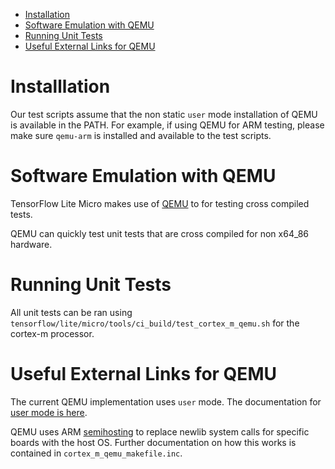 <!--ts-->
   * [Installation](#installlation)
   * [Software Emulation with QEMU](#software-emulation-with-qemu)
   * [Running Unit Tests](#running-unit-tests)
   * [Useful External Links for QEMU](#useful-external-links-for-qemu)

<!-- Added by: mikebernico, at: Mon April 10 2023 -->

<!--te-->

# Installlation
Our test scripts assume that the non static `user` mode installation of QEMU is available in the PATH.  For example, if using QEMU for ARM testing, please make sure `qemu-arm` is installed and available to the test scripts.

# Software Emulation with QEMU
TensorFlow Lite Micro makes use of [QEMU](https://qemu.org) to
for testing cross compiled tests.

QEMU can quickly test unit tests that are cross compiled for non x64_86 
hardware. 

# Running Unit Tests
All unit tests can be ran using `tensorflow/lite/micro/tools/ci_build/test_cortex_m_qemu.sh` for the cortex-m processor.  

# Useful External Links for QEMU
The current QEMU implementation uses `user` mode.  The documentation for [user mode is here](https://www.qemu.org/docs/master/user/index.html).

QEMU uses ARM [semihosting](https://github.com/ARM-software/abi-aa/blob/main/semihosting/semihosting.rst) to replace newlib system calls for specific boards with the host OS.  Further documentation on how this works is contained in `cortex_m_qemu_makefile.inc`.
